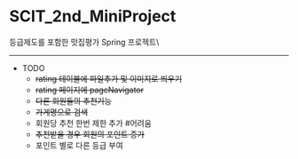 # SCIT_2nd_MiniProject 
등급제도를 포함한 맛집평가 Spring 프로젝트\

----------------------------------

* TODO
  - ~~rating 테이블에 파일추가 및 이미지로 띄우기~~
  - ~~rating 페이지에 pageNavigator~~
  - ~~다른 회원들의 추천기능~~
  - ~~가게명으로 검색~~
  - 회원당 추천 한번 제한 추가 #어려움
  - ~~추천받을 경우 회원의 포인트 증가~~
  - 포인트 별로 다른 등급 부여 
